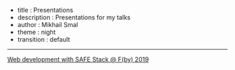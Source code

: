 - title : Presentations
- description : Presentations for my talks
- author : Mikhail Smal
- theme : night
- transition : default

***

[Web development with SAFE Stack @ F(by) 2019](safe-stack.html#/)